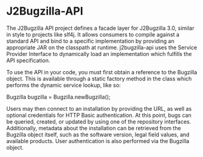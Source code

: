 J2Bugzilla-API
==============

The J2Bugzilla API project defines a facade layer for J2Bugzilla 3.0, similar in style to projects like slf4j. It allows consumers to compile against a standard API and bind to a specific implementation by providing an appropriate JAR on the classpath at runtime. j2bugzilla-api uses the Service Provider Interface to dynamically load an implementation which fulfills the API specification.

To use the API in your code, you must first obtain a reference to the Bugzilla object. This is available through a static factory method in the class which performs the dynamic service lookup, like so:

Bugzilla bugzilla = Bugzilla.newBugzilla();

Users may then connect to an installation by providing the URL, as well as optional credentials for HTTP Basic authentication. At this point, bugs can be queried, created, or updated by using one of the repository interfaces. Additionally, metadata about the installation can be retrieved from the Bugzilla object itself, such as the software version, legal field values, and available products. User authentication is also performed via the Bugzilla object.
